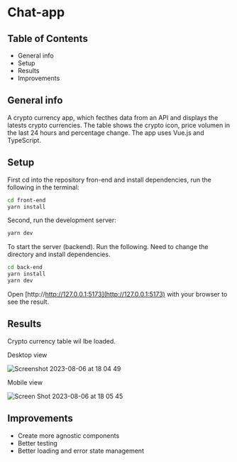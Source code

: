 # Chat-app

## Table of Contents

- General info
- Setup
- Results
- Improvements

## General info

A crypto currency app, which fecthes data from an API and displays the latests crypto currencies. The table shows the crypto icon, price volumen in the last 24 hours and percentage change. The app uses Vue.js and TypeScript.

## Setup

First cd into the repository fron-end and install dependencies, run the following in the terminal:

```bash
cd front-end
yarn install
```

Second, run the development server:

```bash
yarn dev
```

To start the server (backend). Run the following. Need to change the directory and install dependencies.

```bash
cd back-end
yarn install
yarn dev
```

Open [http://http://127.0.0.1:5173](http://127.0.0.1:5173) with your browser to see the result.

## Results

Crypto currency table wil lbe loaded.

Desktop view

![Screenshot 2023-08-06 at 18 04 49](https://github.com/Rokas-Augunas-Eng/crypto-currency-app/assets/78915609/2f5c87b6-fe28-4dc0-9cbf-cbbe2847f006)

Mobile view

![Screen Shot 2023-08-06 at 18 05 45](https://github.com/Rokas-Augunas-Eng/crypto-currency-app/assets/78915609/7e107a29-0d9e-4580-935b-ddadc852e071)

## Improvements

- Create more agnostic components
- Better testing
- Better loading and error state management
